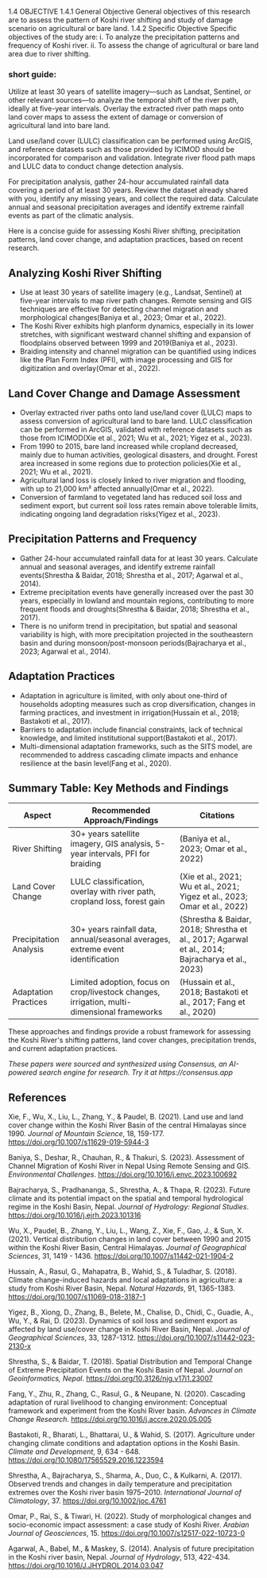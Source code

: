 


1.4 OBJECTIVE
1.4.1 General Objective
General objectives of this research are to assess the pattern of Koshi river shifting and study of
damage scenario on agricultural or bare land.
1.4.2 Specific Objective
Specific objectives of the study are:
i. To analyze the precipitation patterns and frequency of Koshi river.
ii. To assess the change of agricultural or bare land area due to river shifting.



### short guide:

Utilize at least 30 years of satellite imagery—such as Landsat, Sentinel, or other relevant sources—to analyze the temporal shift of the river path, ideally at five-year intervals. Overlay the extracted river path maps onto land cover maps to assess the extent of damage or conversion of agricultural land into bare land.

Land use/land cover (LULC) classification can be performed using ArcGIS, and reference datasets such as those provided by ICIMOD should be incorporated for comparison and validation. Integrate river flood path maps and LULC data to conduct change detection analysis.

For precipitation analysis, gather 24-hour accumulated rainfall data covering a period of at least 30 years. Review the dataset already shared with you, identify any missing years, and collect the required data. Calculate annual and seasonal precipitation averages and identify extreme rainfall events as part of the climatic analysis.


Here is a concise guide for assessing Koshi River shifting, precipitation patterns, land cover change, and adaptation practices, based on recent research.

## Analyzing Koshi River Shifting

- Use at least 30 years of satellite imagery (e.g., Landsat, Sentinel) at five-year intervals to map river path changes. Remote sensing and GIS techniques are effective for detecting channel migration and morphological changes(Baniya et al., 2023; Omar et al., 2022).
- The Koshi River exhibits high planform dynamics, especially in its lower stretches, with significant westward channel shifting and expansion of floodplains observed between 1999 and 2019(Baniya et al., 2023).
- Braiding intensity and channel migration can be quantified using indices like the Plan Form Index (PFI), with image processing and GIS for digitization and overlay(Omar et al., 2022).

## Land Cover Change and Damage Assessment

- Overlay extracted river paths onto land use/land cover (LULC) maps to assess conversion of agricultural land to bare land. LULC classification can be performed in ArcGIS, validated with reference datasets such as those from ICIMOD(Xie et al., 2021; Wu et al., 2021; Yigez et al., 2023).
- From 1990 to 2015, bare land increased while cropland decreased, mainly due to human activities, geological disasters, and drought. Forest area increased in some regions due to protection policies(Xie et al., 2021; Wu et al., 2021).
- Agricultural land loss is closely linked to river migration and flooding, with up to 21,000 km² affected annually(Omar et al., 2022).
- Conversion of farmland to vegetated land has reduced soil loss and sediment export, but current soil loss rates remain above tolerable limits, indicating ongoing land degradation risks(Yigez et al., 2023).

## Precipitation Patterns and Frequency

- Gather 24-hour accumulated rainfall data for at least 30 years. Calculate annual and seasonal averages, and identify extreme rainfall events(Shrestha & Baidar, 2018; Shrestha et al., 2017; Agarwal et al., 2014).
- Extreme precipitation events have generally increased over the past 30 years, especially in lowland and mountain regions, contributing to more frequent floods and droughts(Shrestha & Baidar, 2018; Shrestha et al., 2017).
- There is no uniform trend in precipitation, but spatial and seasonal variability is high, with more precipitation projected in the southeastern basin and during monsoon/post-monsoon periods(Bajracharya et al., 2023; Agarwal et al., 2014).

## Adaptation Practices

- Adaptation in agriculture is limited, with only about one-third of households adopting measures such as crop diversification, changes in farming practices, and investment in irrigation(Hussain et al., 2018; Bastakoti et al., 2017).
- Barriers to adaptation include financial constraints, lack of technical knowledge, and limited institutional support(Bastakoti et al., 2017).
- Multi-dimensional adaptation frameworks, such as the SITS model, are recommended to address cascading climate impacts and enhance resilience at the basin level(Fang et al., 2020).

## Summary Table: Key Methods and Findings

| Aspect                        | Recommended Approach/Findings                                                                 | Citations         |
|-------------------------------|----------------------------------------------------------------------------------------------|-------------------|
| River Shifting                | 30+ years satellite imagery, GIS analysis, 5-year intervals, PFI for braiding                | (Baniya et al., 2023; Omar et al., 2022)|
| Land Cover Change             | LULC classification, overlay with river path, cropland loss, forest gain                     | (Xie et al., 2021; Wu et al., 2021; Yigez et al., 2023; Omar et al., 2022)|
| Precipitation Analysis        | 30+ years rainfall data, annual/seasonal averages, extreme event identification              | (Shrestha & Baidar, 2018; Shrestha et al., 2017; Agarwal et al., 2014; Bajracharya et al., 2023)|
| Adaptation Practices          | Limited adoption, focus on crop/livestock changes, irrigation, multi-dimensional frameworks   | (Hussain et al., 2018; Bastakoti et al., 2017; Fang et al., 2020)|

These approaches and findings provide a robust framework for assessing the Koshi River's shifting patterns, land cover changes, precipitation trends, and current adaptation practices.
 
_These papers were sourced and synthesized using Consensus, an AI-powered search engine for research. Try it at https://consensus.app_
 
## References
 
Xie, F., Wu, X., Liu, L., Zhang, Y., & Paudel, B. (2021). Land use and land cover change within the Koshi River Basin of the central Himalayas since 1990. *Journal of Mountain Science*, 18, 159-177. https://doi.org/10.1007/s11629-019-5944-3
 
Baniya, S., Deshar, R., Chauhan, R., & Thakuri, S. (2023). Assessment of Channel Migration of Koshi River in Nepal Using Remote Sensing and GIS. *Environmental Challenges*. https://doi.org/10.1016/j.envc.2023.100692
 
Bajracharya, S., Pradhananga, S., Shrestha, A., & Thapa, R. (2023). Future climate and its potential impact on the spatial and temporal hydrological regime in the Koshi Basin, Nepal. *Journal of Hydrology: Regional Studies*. https://doi.org/10.1016/j.ejrh.2023.101316
 
Wu, X., Paudel, B., Zhang, Y., Liu, L., Wang, Z., Xie, F., Gao, J., & Sun, X. (2021). Vertical distribution changes in land cover between 1990 and 2015 within the Koshi River Basin, Central Himalayas. *Journal of Geographical Sciences*, 31, 1419 - 1436. https://doi.org/10.1007/s11442-021-1904-2
 
Hussain, A., Rasul, G., Mahapatra, B., Wahid, S., & Tuladhar, S. (2018). Climate change-induced hazards and local adaptations in agriculture: a study from Koshi River Basin, Nepal. *Natural Hazards*, 91, 1365-1383. https://doi.org/10.1007/s11069-018-3187-1
 
Yigez, B., Xiong, D., Zhang, B., Belete, M., Chalise, D., Chidi, C., Guadie, A., Wu, Y., & Rai, D. (2023). Dynamics of soil loss and sediment export as affected by land use/cover change in Koshi River Basin, Nepal. *Journal of Geographical Sciences*, 33, 1287-1312. https://doi.org/10.1007/s11442-023-2130-x
 
Shrestha, S., & Baidar, T. (2018). Spatial Distribution and Temporal Change of Extreme Precipitation Events on the Koshi Basin of Nepal. *Journal on Geoinformatics, Nepal*. https://doi.org/10.3126/njg.v17i1.23007
 
Fang, Y., Zhu, R., Zhang, C., Rasul, G., & Neupane, N. (2020). Cascading adaptation of rural livelihood to changing environment: Conceptual framework and experiment from the Koshi River basin. *Advances in Climate Change Research*. https://doi.org/10.1016/j.accre.2020.05.005
 
Bastakoti, R., Bharati, L., Bhattarai, U., & Wahid, S. (2017). Agriculture under changing climate conditions and adaptation options in the Koshi Basin. *Climate and Development*, 9, 634 - 648. https://doi.org/10.1080/17565529.2016.1223594
 
Shrestha, A., Bajracharya, S., Sharma, A., Duo, C., & Kulkarni, A. (2017). Observed trends and changes in daily temperature and precipitation extremes over the Koshi river basin 1975–2010. *International Journal of Climatology*, 37. https://doi.org/10.1002/joc.4761
 
Omar, P., Rai, S., & Tiwari, H. (2022). Study of morphological changes and socio-economic impact assessment: a case study of Koshi River. *Arabian Journal of Geosciences*, 15. https://doi.org/10.1007/s12517-022-10723-0
 
Agarwal, A., Babel, M., & Maskey, S. (2014). Analysis of future precipitation in the Koshi river basin, Nepal. *Journal of Hydrology*, 513, 422-434. https://doi.org/10.1016/J.JHYDROL.2014.03.047
 
